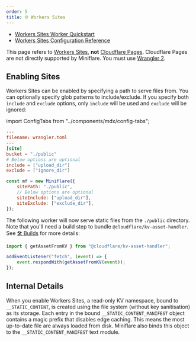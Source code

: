 ```yaml
---
order: 5
title: 🌐 Workers Sites
---
```


- [Workers Sites Worker Quickstart](https://developers.cloudflare.com/workers/platform/sites/start-from-worker)
- [Workers Sites Configuration Reference](https://developers.cloudflare.com/workers/platform/sites/configuration)

<Aside type="warning" header="Warning">

This page refers to
[Workers Sites](https://developers.cloudflare.com/workers/platform/sites),
**not** [Cloudflare Pages](https://pages.cloudflare.com/). Cloudflare Pages are
not directly supported by Miniflare. You must use
[Wrangler 2](https://developers.cloudflare.com/pages/platform/functions#develop-and-preview-locally).

</Aside>

## Enabling Sites

Workers Sites can be enabled by specifying a path to serve files from. You can
optionally specify glob patterns to include/exclude. If you specify both
`include` and `exclude` options, only `include` will be used and `exclude` will
be ignored:

import ConfigTabs from "../components/mdx/config-tabs";

<ConfigTabs>

```toml
---
filename: wrangler.toml
---
[site]
bucket = "./public"
# Below options are optional
include = ["upload_dir"]
exclude = ["ignore_dir"]
```

```js
const mf = new Miniflare({
	sitePath: "./public",
	// Below options are optional
	siteInclude: ["upload_dir"],
	siteExclude: ["exclude_dir"],
});
```

</ConfigTabs>

The following worker will now serve static files from the `./public` directory.
Note that you'll need a build step to bundle `@cloudflare/kv-asset-handler`. See
[🛠 Builds](/developing/builds) for more details:

```js
import { getAssetFromKV } from "@cloudflare/kv-asset-handler";

addEventListener("fetch", (event) => {
	event.respondWith(getAssetFromKV(event));
});
```

## Internal Details

When you enable Workers Sites, a read-only KV namespace, bound to
`__STATIC_CONTENT`, is created using the file system (without key sanitisation)
as its storage. Each entry in the bound `__STATIC_CONTENT_MANIFEST` object
contains a magic prefix that disables edge caching. This means the most
up-to-date file are always loaded from disk. Miniflare also binds this object to
the `__STATIC_CONTENT_MANIFEST` text module.
